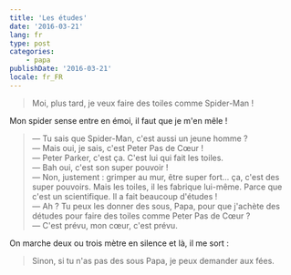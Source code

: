 ```yaml
---
title: 'Les études'
date: '2016-03-21'
lang: fr
type: post
categories:
    - papa
publishDate: '2016-03-21'
locale: fr_FR
---
```


> Moi, plus tard, je veux faire des toiles comme Spider-Man !

Mon <span lang="en">spider sense</span> entre en émoi, il faut que je m'en mêle !

<!-- more -->

> — Tu sais que Spider-Man, c'est aussi un jeune homme ?  
> — Mais oui, je sais, c'est Peter Pas de Cœur !  
> — Peter Parker, c'est ça. C'est lui qui fait les toiles.  
> — Bah oui, c'est son super pouvoir !  
> — Non, justement : grimper au mur, être super fort… ça, c'est des super pouvoirs. Mais les toiles, il les fabrique lui-même. Parce que c'est un scientifique. Il a fait beaucoup d'études !  
> — Ah ? Tu peux les donner des sous, Papa, pour que j'achète des détudes pour faire des toiles comme Peter Pas de Cœur ?  
> — C'est prévu, mon cœur, c'est prévu.

On marche deux ou trois mètre en silence et là, il me sort :

> Sinon, si tu n'as pas des sous Papa, je peux demander aux fées.
